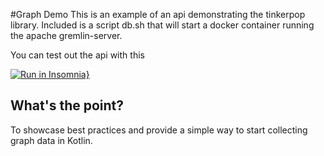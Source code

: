 #Graph Demo
This is an example of an api demonstrating the tinkerpop library. Included is a script db.sh that will start a docker 
container running the apache gremlin-server.

You can test out the api with this

[![Run in Insomnia}](https://insomnia.rest/images/run.svg)](https://insomnia.rest/run/?label=Graph%20Demo&uri=)

## What's the point?
To showcase best practices and provide a simple way to start collecting graph data in Kotlin.